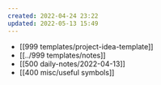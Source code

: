 ```yaml
---
created: 2022-04-24 23:22
updated: 2022-05-13 15:49
---
```

- [[999 templates/project-idea-template]]
- [[../999 templates/notes]]
- [[500 daily-notes/2022-04-13]]
- [[400 misc/useful symbols]]
